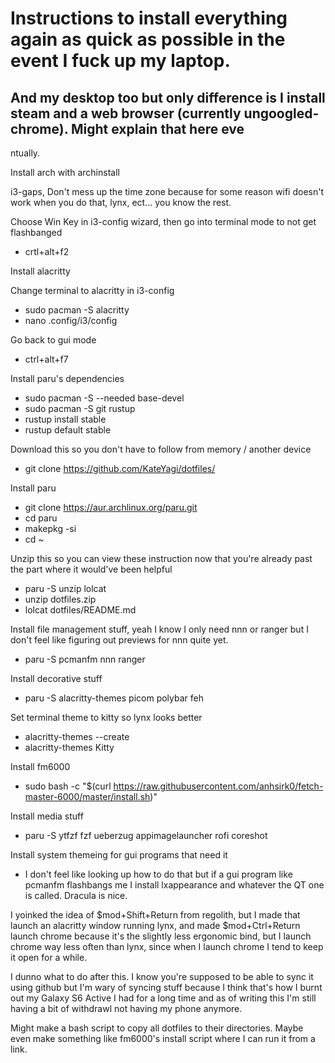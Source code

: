 
# Instructions to install everything again as quick as possible in the event I fuck up my laptop.
## And my desktop too but only difference is I install steam and a web browser (currently ungoogled-chrome). Might explain that here eve
ntually.

Install arch with archinstall

i3-gaps, Don't mess up the time zone because for some reason wifi doesn't work when you do that, lynx, ect... you know the rest.

Choose Win Key in i3-config wizard, then go into terminal mode to not get flashbanged
- crtl+alt+f2

Install alacritty

Change terminal to alacritty in i3-config
- sudo pacman -S alacritty 
- nano .config/i3/config


Go back to gui mode
- ctrl+alt+f7


Install paru's dependencies
- sudo pacman -S --needed base-devel
- sudo pacman -S git rustup
- rustup install stable
- rustup default stable


Download this so you don't have to follow from memory / another device
- git clone https://github.com/KateYagi/dotfiles/


Install paru
- git clone https://aur.archlinux.org/paru.git
- cd paru
- makepkg -si
- cd ~

Unzip this so you can view these instruction now that you're already past the part where it would've been helpful

- paru -S unzip lolcat
- unzip dotfiles.zip
- lolcat dotfiles/README.md

Install file management stuff, yeah I know I only need nnn or ranger but I don't feel like figuring out previews for nnn quite yet.
- paru -S pcmanfm nnn ranger

Install decorative stuff
- paru -S alacritty-themes picom polybar feh

Set terminal theme to kitty so lynx looks better
- alacritty-themes --create
- alacritty-themes Kitty

Install fm6000
- sudo bash -c "$(curl https://raw.githubusercontent.com/anhsirk0/fetch-master-6000/master/install.sh)"


Install media stuff
- paru -S ytfzf fzf ueberzug appimagelauncher rofi coreshot

Install system themeing for gui programs that need it
- I don't feel like looking up how to do that but if a gui program like pcmanfm flashbangs me I install lxappearance and whatever the QT one is called. Dracula is nice.

I yoinked the idea of $mod+Shift+Return from regolith, but I made that launch an alacritty window running lynx, and made $mod+Ctrl+Return launch chrome because it's the slightly less ergonomic bind, but I launch chrome way less often than lynx, since when I launch chrome I tend to keep it open for a while. 

I dunno what to do after this. I know you're supposed to be able to sync it using github but I'm wary of syncing stuff because I think that's how I burnt out my Galaxy S6 Active I had for a long time and as of writing this I'm still having a bit of withdrawl not having my phone anymore.

Might make a bash script to copy all dotfiles to their directories. Maybe even make something like fm6000's install script where I can run it from a link.
